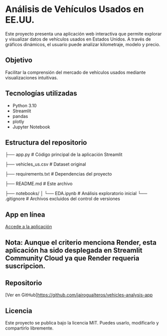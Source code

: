 # Análisis de Vehículos Usados en EE.UU.

Este proyecto presenta una aplicación web interactiva que permite explorar y visualizar datos de vehículos usados en Estados Unidos. A través de gráficos dinámicos, el usuario puede analizar kilometraje, modelo y precio.

## Objetivo

Facilitar la comprensión del mercado de vehículos usados mediante visualizaciones intuitivas.

## Tecnologías utilizadas

- Python 3.10
- Streamlit
- pandas
- plotly
- Jupyter Notebook

## Estructura del repositorio

├── app.py # Código principal de la aplicación Streamlit 

├── vehicles_us.csv # Dataset original 

├── requirements.txt # Dependencias del proyecto 

├── README.md # Este archivo

├── notebooks/ 
│ └── EDA.ipynb # Análisis exploratorio inicial 
└── .gitignore # Archivos excluidos del control de versiones


## App en línea  
[Accede a la aplicación](https://vehicles-analysis-app-dgojy6cz3jhfm3s8uny6hp.streamlit.app)

## Nota: Aunque el criterio menciona Render, esta aplicación ha sido desplegada en Streamlit Community Cloud ya que Render requeria suscripcion.

## Repositorio  
[Ver en GitHub]https://github.com/jairogualteros/vehicles-analysis-app


## Licencia
Este proyecto se publica bajo la licencia MIT. Puedes usarlo, modificarlo y compartirlo libremente.


